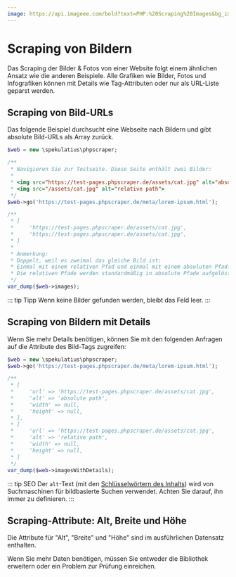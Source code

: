 ```yaml
---
image: https://api.imageee.com/bold?text=PHP:%20Scraping%20Images&bg_image=https://images.unsplash.com/photo-1542762933-ab3502717ce7
---
```


# Scraping von Bildern

Das Scraping der Bilder &amp; Fotos von einer Website folgt einem ähnlichen Ansatz wie die anderen Beispiele. Alle Grafiken wie Bilder, Fotos und Infografiken können mit Details wie Tag-Attributen oder nur als URL-Liste geparst werden.


## Scraping von Bild-URLs

Das folgende Beispiel durchsucht eine Webseite nach Bildern und gibt absolute Bild-URLs als Array zurück.

```php
$web = new \spekulatius\phpscraper;

/**
 * Navigieren Sie zur Testseite. Diese Seite enthält zwei Bilder:
 *
 * <img src="https://test-pages.phpscraper.de/assets/cat.jpg" alt="absolute path">
 * <img src="/assets/cat.jpg" alt="relative path">
 */
$web->go('https://test-pages.phpscraper.de/meta/lorem-ipsum.html');

/**
 * [
 *     'https://test-pages.phpscraper.de/assets/cat.jpg',
 *     'https://test-pages.phpscraper.de/assets/cat.jpg',
 * ]
 *
 * Anmerkung:
 * Doppelt, weil es zweimal das gleiche Bild ist:
 * Einmal mit einem relativen Pfad und einmal mit einem absoluten Pfad.
 * Die relativen Pfade werden standardmäßig in absolute Pfade aufgelöst.
 */
var_dump($web->images);
```

::: tip Tipp
Wenn keine Bilder gefunden werden, bleibt das Feld leer.
:::


## Scraping von Bildern mit Details

Wenn Sie mehr Details benötigen, können Sie mit den folgenden Anfragen auf die Attribute des Bild-Tags zugreifen:

```php
$web = new \spekulatius\phpscraper;
$web->go('https://test-pages.phpscraper.de/meta/lorem-ipsum.html');

/**
 * [
 *     'url' => 'https://test-pages.phpscraper.de/assets/cat.jpg',
 *     'alt' => 'absolute path',
 *     'width' => null,
 *     'height' => null,
 * ],
 * [
 *     'url' => 'https://test-pages.phpscraper.de/assets/cat.jpg',
 *     'alt' => 'relative path',
 *     'width' => null,
 *     'height' => null,
 * ]
 */
var_dump($web->imagesWithDetails);
```

::: tip SEO
Der `alt`-Text (mit den [Schlüsselwörtern des Inhalts](/de/examples/extract-keywords)) wird von Suchmaschinen für bildbasierte Suchen verwendet. Achten Sie darauf, ihn immer zu definieren.
:::


## Scraping-Attribute: Alt, Breite und Höhe

Die Attribute für "Alt", "Breite" und "Höhe" sind im ausführlichen Datensatz enthalten.

Wenn Sie mehr Daten benötigen, müssen Sie entweder die Bibliothek erweitern oder ein Problem zur Prüfung einreichen.
